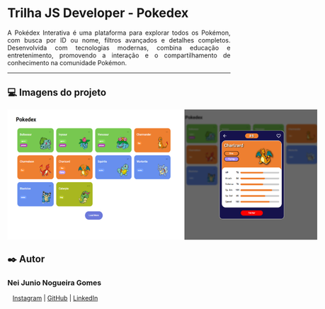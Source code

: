 # Trilha JS Developer - Pokedex


<p align="justify">A Pokédex Interativa é uma plataforma para explorar todos os Pokémon, com busca por ID ou nome, filtros avançados e detalhes completos. Desenvolvida com tecnologias modernas, combina educação e entretenimento, promovendo a interação e o compartilhamento de conhecimento na comunidade Pokémon.</p><hr>

## 💻 Imagens do projeto

<div style="display: flex; width: 100%; margin: auto;">
    <img src="https://raw.githubusercontent.com/NeiJunio/js-developer-pokedex/main/assets/images/pokedex.png" width="400px" />
    <img src="https://raw.githubusercontent.com/NeiJunio/js-developer-pokedex/main/assets/images/pokemon-details.png" width="300px"/>
</div>

## ✒️ Autor
### Nei Junio Nogueira Gomes
<p>
    <p>
    &nbsp&nbsp&nbsp<a href="https://www.instagram.com/neijunio_17/">Instagram</a>&nbsp;|&nbsp;<a href="https://github.com/NeiJunio">GitHub</a>&nbsp;|&nbsp;<a href="www.linkedin.com/in/nei-junio-nogueira-gomes">LinkedIn</a></p>
</p>
<p>